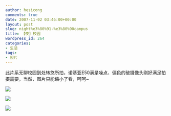 ```yaml
---
author: hesicong
comments: true
date: 2007-11-02 03:46:00+00:00
layout: post
slug: night%e3%80%91-%e3%80%90campus
title: 【夜】校园
wordpress_id: 264
categories:
- 生活
tags:
- 照片
---
```


此片系无聊校园到处转悠所拍，诺基亚E50满是噪点、偏色的破摄像头刚好满足拍摄需要，当然，图片只能缩小了看，呵呵~

[](/images/others/02007111203922.jpg)![](/images/others/image/thumb/02007111203922.jpg)

[](/images/others/r200711120396.jpg)![](/images/others/image/thumb/r200711120396.jpg)

[](/images/others/z2007111203844.jpg)![](/images/others/image/thumb/z2007111203844.jpg)
